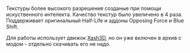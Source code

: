 Текстуры более высокого разрешения созданые при помощи искуственного интелекта. Качество текстур было увеличено в 4 раза. Поддерживает оригинальный Half-Life и аддоны Opposing Force и Blue Shift.

Для работы использует движок [Xash3D](/games/Half_Life/Xash3D/), но он уже включен в архив с модом - отдельно скачивать его не надо.